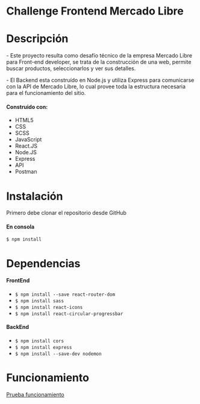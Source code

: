 <h1>Challenge Frontend Mercado Libre</h1>
<h1>Descripción</h1>

<p>
- Este proyecto resulta como desafío técnico de la empresa Mercado Libre para Front-end developer, se trata de la construcción de una web, permite buscar productos, seleccionarlos y ver sus detalles. </p> 
<p> - El Backend esta construído en Node.js y utiliza Express para comunicarse con la API de Mercado Libre, lo cual provee toda la estructura necesaria para el funcionamiento del sitio. </p>

#### Construido con: 

- HTML5
- CSS
- SCSS
- JavaScript
- React.JS
- Node.JS
- Express
- API
- Postman

<h1>Instalación</h1>
<p>Primero debe clonar el repositorio desde GitHub</p>

#### En consola 

`$ npm install`

<h1>Dependencias</h1>

#### FrontEnd 

- `$ npm install --save react-router-dom`
- `$ npm install sass`
- `$ npm install react-icons`
- `$ npm install react-circular-progressbar`

#### BackEnd

- `$ npm install cors`
- `$ npm install express`
- `$ npm install --save-dev nodemon`

<h1>Funcionamiento</h1>
<a href='https://github.com/davidboxler/frontend-challenge-mercadolibre/blob/master/frontend/public/prueba-app.gif'>Prueba funcionamiento</a>
